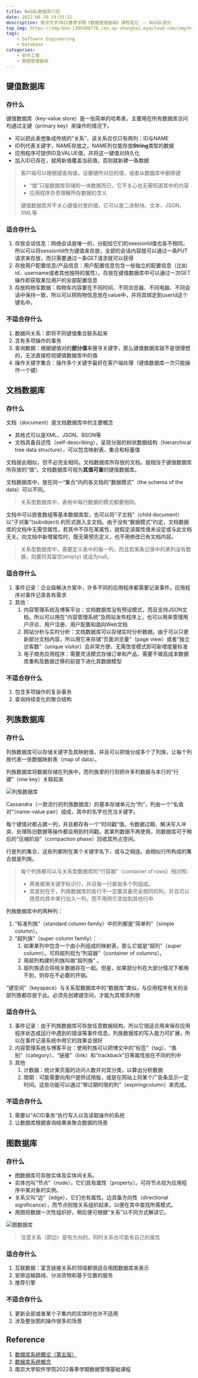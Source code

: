 ```yaml
---
title: NoSQL数据库介绍
date: 2022-06-20 19:55:21
description: 南京大学2022春季学期《数据管理基础》课程笔记 -- NoSQL部分
top_img: https://img-bed-1309306776.cos.ap-shanghai.myqcloud.com/img/miku64.jpeg
tags:
    - Software Engineering
    - Database
categories:
    - 软件工程
    - 数据管理基础
---
```


## 键值数据库

### 存什么

键值数据库（key-value store）是一张简单的哈希表，主要用在所有数据库访问均通过主键（primary key）来操作的情况下。

<!-- more -->

* 可以把此表想象成传统的“关系”，该关系仅仅只有两列：ID与NAME
* ID列代表关键字，NAME存放之。NAME列仅能存放**String**类型的数据
* 应用程序可提供ID及VALUE值，并将这一键值对持久化
* 加入ID已存在，就用新值覆盖当前值，否则就新建一条数据

> 客户端可以根据键查询值，设置键所对应的值，或者从数据库中删除键
> 
> * “值”只是数据库存储的一块数据而已，它不关心也无需知道其中的内容
> * 应用程序负责理解所存数据的含义
> 
> 键值数据库并不关心键值对里的值，它可以是二进制块、文本、JSON、XML等

### 适合存什么

1. 存放会话信息：网络会话是唯一的，分配给它们的seesionId值也各不相同，所以可以将sessionId作为键值来存放，全部的会话内容就可以通过一条PUT请求来存放，而只需要通过一条GET请求就可以获得
2. 存放用户配置信息/产品信息：用户配置信息包含一些独立的配置信息（比如id、username或者其他独特的属性），存放在键值数据库中可以通过一次GET操作即获取某位用户的全部配置信息
3. 存放购物车数据：购物车内容要在不同时间、不同浏览器、不同电脑、不同会话中保持一致，所以可以把购物信息放在value中，并将其绑定到userId这个键名中。

### 不适合存什么

1. 数据间关系：即将不同键值集合联系起来
2. 含有多项操作的事务
3. 查询数据：根据键值对的**部分值**来搜寻关键字，那么键值数据库就不是很理想的，无法直接检视键值数据库中的值
4. 操作关键字集合：操作多个关键字最好在客户端处理（键值数据库一次只能操作一个键）

## 文档数据库

### 存什么

文档（document）是文档数据库中的主要概念

* 其格式可以是XML、JSON、BSON等
* 文档具备自述性（self-describing），呈现分层的树状数据结构（hierarchical tree data structure），可以包含映射表、集合和标量值

文档彼此相似，但不必完全相同。文档数据库所存放的文档，就相当于键值数据库所存放的“值”。文档数据库可视为**其值可查**的键值数据库。

文档数据库中，放在同一“集合”内的各文档的“数据模式”（the schema of the data）可以不同。

> 关系型数据库中，表格中每行数据的模式都要相同。

文档中可以嵌套数组等基本数据类型，也可以将“子文档”（child document）以“子对象”(subobject) 的形式嵌入主文档。由于没有“数据模式”约定，文档数据库的文档中无需空属性，若其中不存在某属性，就假定该属性值未设定或与此文档无关。向文档中新增属性时，既无需预先定义，也不用修改已有文档内容。

> 关系型数据库中，需要定义表中的每一列，而且若某条记录中的某列没有数据，则要将其留空(empty) 或设为null。

### 适合存什么

1. 事件记录：企业级解决方案中，许多不同的应用程序都需要记录事件。应用程序对事件记录各有需求
2. 其他：
   1. 内容管理系统及博客平台：文档数据库没有预设模式，而且支持JSON文档，所以可以用在“内容管理系统”及网站发布程序上，也可以用来管理用户评论、用户注册、用户配置和面向Web文档
   2. 网站分析与实时分析：文档数据库可以存储实时分析数据。由于可以只更新部分文档内容，所以用它来存储“页面浏览量”（page view）或者“独立访客数”（unique visitor）会非常方便，无需改变模式即可新增度量标准
   3. 电子商务应用程序：需要灵活模式存储订单和产品，需要不做高成本数据库重构及数据迁移的前提下进化其数据模型

### 不适合存什么

1. 包含多项操作的复杂事务
2. 查询持续变化的聚合结构

## 列族数据库

### 存什么

列族数据库可以存储关键字及其映射值，并且可以把值分成多个了列族，让每个列族代表一张数据映射表（map of data）。

列族数据库将数据存储在列族中，而列族里的行则把许多列数据与本行的“行键”（row key）关联起来

![列族数据库](https://img-bed-1309306776.cos.ap-shanghai.myqcloud.com/img/20220620150535.png)

Cassandra（一款流行的列族数据库）的基本存储单元为“列”，列由一个“名值对“（name-value pair）组成，其中的名字也充当关键字。

每个键值对都占据一列，并且都存有一个“时间戳”值。令数据过期、解决写入冲突、处理陈旧数据等操作都会用到时间戳。若某列数据不再使用，则数据库可于稍后的“压缩阶段”（compaction phase）回收其所占空间。

行是列的集合，这些列都附在某个关键字名下，或与之相连。由相似行所构成的集合就是列族。

> 每个列族都可以与关系型数据库的“行容器”（container of rows）相对照:
> 
> * 两者都用关键字标识行，并且每一行都由多个列组成。
> * 其差别在于，列族数据库的各行不一定要具备完全相同的列，并且可以随意向其中某行加入一列，而不用把它添加到其他行中

列族数据库中的两种列：

1. “标准列族”（standard column family）中的列都是“简单列”（simple column）。
2. “超列族”（super column family）：
   1. 如果某列中包含一个由小列组成的映射表，那么它就是“超列”（super column）。可将超列视为“列容器”（container of columns）。
   2. 用超列构建的列族叫做“超列族” 。
   3. 超列族适合将相关数据存在一起。但是，如果部分列在大部分情况下都用不到，则存在不必要的开销。

“键空间”（keyspace）与关系型数据库中的“数据库”类似，与应用程序有关的全部列族都存放于此。必须先创建键空间，才能为其增添列族

### 适合存什么

1. 事件记录：由于列族数据库可存放任意数据结构，所以它很适合用来保存应用程序状态或运行中遇到的错误等事件信息。列族数据库的写入能力可扩展，所以在事件记录系统中用它的效果会很好
2. 内容管理系统与博客平台：使用列族可以把博文中的“标签”（tag）、“类别”（category）、“链接”（link）和“trackback”日等属性放在不同的列中
3. 其他
   1. 计数器：统计某页面的访问人数并对其分类，以算出分析数据
   2. 限期：可能需要向用户提供试用版，或是在网站上将某个广告条显示一定时间。这些功能可以通过“带过期时限的列”（expiringcolumn）来完成。

### 不适合存什么

1. 需要以“ACID事务”执行写入以及读取操作的系统
2. 让数据库根据查询结果来聚合数据的场景

## 图数据库

### 存什么

* 图数据库可存放实体及实体间关系。
* 实体也叫“节点”（node），它们具有属性（property）。可将节点视为应用程序中某对象的实例。
* 关系又叫“边”（edge），它们也有属性。边具备方向性（directional significance），而节点则按关系组织起来，以便在其中查找所需模式。
* 用图将数据一次性组织好，稍后便可根据“关系”以不同方式解读它。

![图数据库](https://img-bed-1309306776.cos.ap-shanghai.myqcloud.com/img/20220620152140.png)

> 注意关系（即边）是有方向的，同时关系也可能有自己的属性

### 适合存什么

1. 互联数据：富含链接关系的领域都很适合用图数据库来表示
2. 安排运输路线、分派货物和基于位置的服务
3. 推荐引擎

### 不适合存什么

1. 更新全部或者某个子集内的实体时也许不适用
2. 涉及整张图的操作很多的场景

## Reference

1. [数据库系统概论（第五版）](https://book.douban.com/subject/26317662/)
2. [数据库系统概念](https://book.douban.com/subject/10548379/)
3. 南京大学软件学院2022春季学期数据管理基础课程



